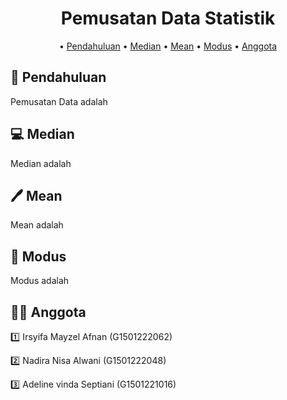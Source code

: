 <div align="center">

# **Pemusatan Data Statistik**

• [Pendahuluan](#book-Pendahuluan)
• [Median](#computer-Median) 
• [Mean](#pen-Mean)
• [Modus](#memo-Modus)
• [Anggota](#construction_worker_woman-Anggota)
  
</div>
  

## :book: **Pendahuluan**
<div align="justify">
  Pemusatan Data adalah
</div>


## :computer: **Median**
<div align="justify">
Median adalah
  
</div>


## :pen: Mean
<div align="justify">
Mean adalah

</div>



## :memo: **Modus**
<div align="justify">
Modus adalah

</div>


## :construction_worker_woman: **Anggota**
<div align="justify">
  
1️⃣ Irsyifa Mayzel Afnan   (G1501222062)

2️⃣ Nadira Nisa Alwani     (G1501222048)

3️⃣ Adeline vinda Septiani (G1501221016)

</div>
